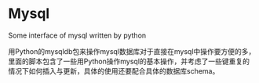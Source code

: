 # Mysql
Some interface of mysql written by python


用Python的mysqldb包来操作mysql数据库对于直接在mysql中操作要方便的多，里面的脚本包含了一些用Python操作mysql的基本操作，并考虑了一些键重复的情况下如何插入与更新，具体的使用还要配合具体的数据库schema。
